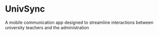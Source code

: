# UnivSync
A mobile communication app designed to streamline interactions between university teachers and the administration
